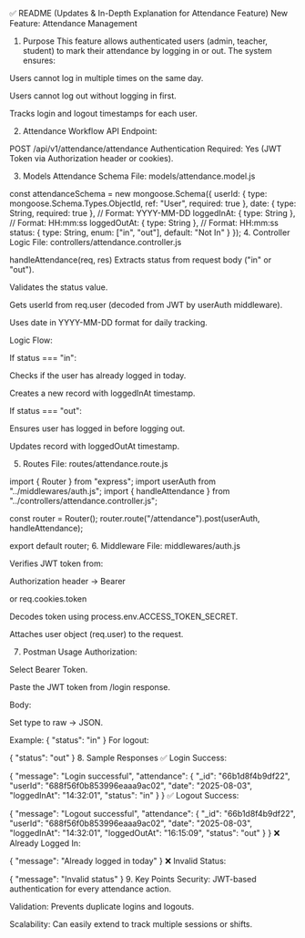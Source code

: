 ✅ README (Updates & In-Depth Explanation for Attendance Feature)
New Feature: Attendance Management

1. Purpose
   This feature allows authenticated users (admin, teacher, student) to mark their attendance by logging in or out. The system ensures:

Users cannot log in multiple times on the same day.

Users cannot log out without logging in first.

Tracks login and logout timestamps for each user.

2. Attendance Workflow
   API Endpoint:

POST /api/v1/attendance/attendance
Authentication Required: Yes (JWT Token via Authorization header or cookies).

3. Models
   Attendance Schema
   File: models/attendance.model.js

const attendanceSchema = new mongoose.Schema({
userId: { type: mongoose.Schema.Types.ObjectId, ref: "User", required: true },
date: { type: String, required: true }, // Format: YYYY-MM-DD
loggedInAt: { type: String }, // Format: HH:mm:ss
loggedOutAt: { type: String }, // Format: HH:mm:ss
status: { type: String, enum: ["in", "out"], default: "Not In" }
}); 4. Controller Logic
File: controllers/attendance.controller.js

handleAttendance(req, res)
Extracts status from request body ("in" or "out").

Validates the status value.

Gets userId from req.user (decoded from JWT by userAuth middleware).

Uses date in YYYY-MM-DD format for daily tracking.

Logic Flow:

If status === "in":

Checks if the user has already logged in today.

Creates a new record with loggedInAt timestamp.

If status === "out":

Ensures user has logged in before logging out.

Updates record with loggedOutAt timestamp.

5. Routes
   File: routes/attendance.route.js

import { Router } from "express";
import userAuth from "../middlewares/auth.js";
import { handleAttendance } from "../controllers/attendance.controller.js";

const router = Router();
router.route("/attendance").post(userAuth, handleAttendance);

export default router; 6. Middleware
File: middlewares/auth.js

Verifies JWT token from:

Authorization header → Bearer <token>

or req.cookies.token

Decodes token using process.env.ACCESS_TOKEN_SECRET.

Attaches user object (req.user) to the request.

7. Postman Usage
   Authorization:

Select Bearer Token.

Paste the JWT token from /login response.

Body:

Set type to raw → JSON.

Example:
{ "status": "in" }
For logout:

{ "status": "out" } 8. Sample Responses
✅ Login Success:

{
"message": "Login successful",
"attendance": {
"\_id": "66b1d8f4b9df22",
"userId": "688f56f0b853996eaaa9ac02",
"date": "2025-08-03",
"loggedInAt": "14:32:01",
"status": "in"
}
}
✅ Logout Success:

{
"message": "Logout successful",
"attendance": {
"\_id": "66b1d8f4b9df22",
"userId": "688f56f0b853996eaaa9ac02",
"date": "2025-08-03",
"loggedInAt": "14:32:01",
"loggedOutAt": "16:15:09",
"status": "out"
}
}
❌ Already Logged In:

{ "message": "Already logged in today" }
❌ Invalid Status:

{ "message": "Invalid status" } 9. Key Points
Security: JWT-based authentication for every attendance action.

Validation: Prevents duplicate logins and logouts.

Scalability: Can easily extend to track multiple sessions or shifts.
